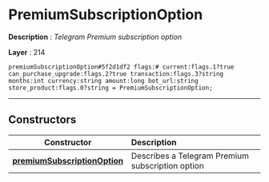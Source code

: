 # PremiumSubscriptionOption

**Description** : *Telegram Premium subscription option*

**Layer** : 214

```tl
premiumSubscriptionOption#5f2d1df2 flags:# current:flags.1?true can_purchase_upgrade:flags.2?true transaction:flags.3?string months:int currency:string amount:long bot_url:string store_product:flags.0?string = PremiumSubscriptionOption;
```

---

## Constructors

| Constructor | Description |
| :---: | :--- |
| [**premiumSubscriptionOption**](constructor/premiumSubscriptionOption) | Describes a Telegram Premium subscription option |